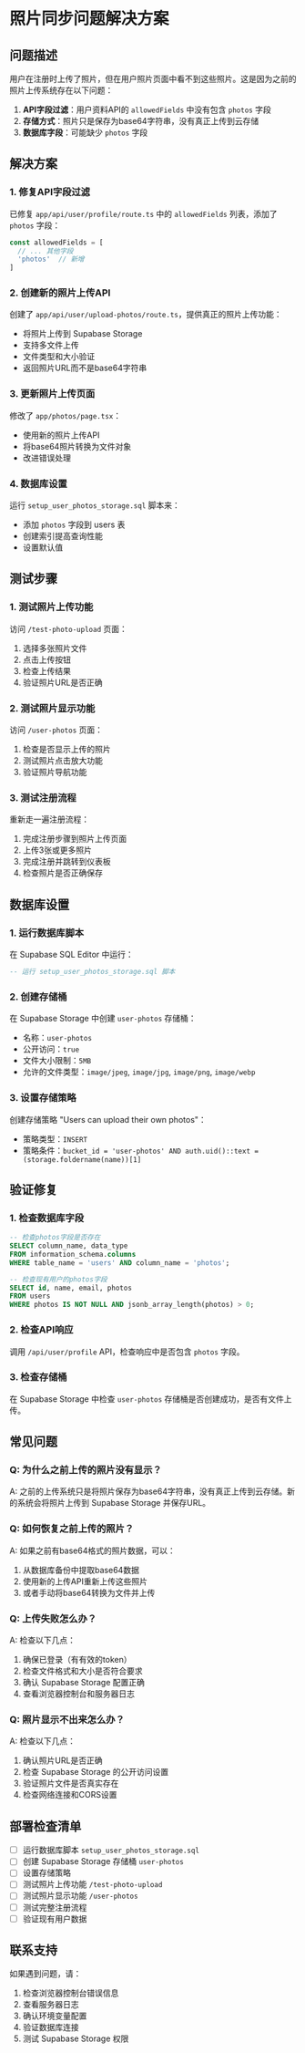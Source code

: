 # 照片同步问题解决方案

## 问题描述

用户在注册时上传了照片，但在用户照片页面中看不到这些照片。这是因为之前的照片上传系统存在以下问题：

1. **API字段过滤**：用户资料API的 `allowedFields` 中没有包含 `photos` 字段
2. **存储方式**：照片只是保存为base64字符串，没有真正上传到云存储
3. **数据库字段**：可能缺少 `photos` 字段

## 解决方案

### 1. 修复API字段过滤

已修复 `app/api/user/profile/route.ts` 中的 `allowedFields` 列表，添加了 `photos` 字段：

```typescript
const allowedFields = [
  // ... 其他字段
  'photos'  // 新增
]
```

### 2. 创建新的照片上传API

创建了 `app/api/user/upload-photos/route.ts`，提供真正的照片上传功能：

- 将照片上传到 Supabase Storage
- 支持多文件上传
- 文件类型和大小验证
- 返回照片URL而不是base64字符串

### 3. 更新照片上传页面

修改了 `app/photos/page.tsx`：

- 使用新的照片上传API
- 将base64照片转换为文件对象
- 改进错误处理

### 4. 数据库设置

运行 `setup_user_photos_storage.sql` 脚本来：

- 添加 `photos` 字段到 users 表
- 创建索引提高查询性能
- 设置默认值

## 测试步骤

### 1. 测试照片上传功能

访问 `/test-photo-upload` 页面：

1. 选择多张照片文件
2. 点击上传按钮
3. 检查上传结果
4. 验证照片URL是否正确

### 2. 测试照片显示功能

访问 `/user-photos` 页面：

1. 检查是否显示上传的照片
2. 测试照片点击放大功能
3. 验证照片导航功能

### 3. 测试注册流程

重新走一遍注册流程：

1. 完成注册步骤到照片上传页面
2. 上传3张或更多照片
3. 完成注册并跳转到仪表板
4. 检查照片是否正确保存

## 数据库设置

### 1. 运行数据库脚本

在 Supabase SQL Editor 中运行：

```sql
-- 运行 setup_user_photos_storage.sql 脚本
```

### 2. 创建存储桶

在 Supabase Storage 中创建 `user-photos` 存储桶：

- 名称：`user-photos`
- 公开访问：`true`
- 文件大小限制：`5MB`
- 允许的文件类型：`image/jpeg`, `image/jpg`, `image/png`, `image/webp`

### 3. 设置存储策略

创建存储策略 "Users can upload their own photos"：

- 策略类型：`INSERT`
- 策略条件：`bucket_id = 'user-photos' AND auth.uid()::text = (storage.foldername(name))[1]`

## 验证修复

### 1. 检查数据库字段

```sql
-- 检查photos字段是否存在
SELECT column_name, data_type 
FROM information_schema.columns 
WHERE table_name = 'users' AND column_name = 'photos';

-- 检查现有用户的photos字段
SELECT id, name, email, photos 
FROM users 
WHERE photos IS NOT NULL AND jsonb_array_length(photos) > 0;
```

### 2. 检查API响应

调用 `/api/user/profile` API，检查响应中是否包含 `photos` 字段。

### 3. 检查存储桶

在 Supabase Storage 中检查 `user-photos` 存储桶是否创建成功，是否有文件上传。

## 常见问题

### Q: 为什么之前上传的照片没有显示？

A: 之前的上传系统只是将照片保存为base64字符串，没有真正上传到云存储。新的系统会将照片上传到 Supabase Storage 并保存URL。

### Q: 如何恢复之前上传的照片？

A: 如果之前有base64格式的照片数据，可以：
1. 从数据库备份中提取base64数据
2. 使用新的上传API重新上传这些照片
3. 或者手动将base64转换为文件并上传

### Q: 上传失败怎么办？

A: 检查以下几点：
1. 确保已登录（有有效的token）
2. 检查文件格式和大小是否符合要求
3. 确认 Supabase Storage 配置正确
4. 查看浏览器控制台和服务器日志

### Q: 照片显示不出来怎么办？

A: 检查以下几点：
1. 确认照片URL是否正确
2. 检查 Supabase Storage 的公开访问设置
3. 验证照片文件是否真实存在
4. 检查网络连接和CORS设置

## 部署检查清单

- [ ] 运行数据库脚本 `setup_user_photos_storage.sql`
- [ ] 创建 Supabase Storage 存储桶 `user-photos`
- [ ] 设置存储策略
- [ ] 测试照片上传功能 `/test-photo-upload`
- [ ] 测试照片显示功能 `/user-photos`
- [ ] 测试完整注册流程
- [ ] 验证现有用户数据

## 联系支持

如果遇到问题，请：

1. 检查浏览器控制台错误信息
2. 查看服务器日志
3. 确认环境变量配置
4. 验证数据库连接
5. 测试 Supabase Storage 权限 